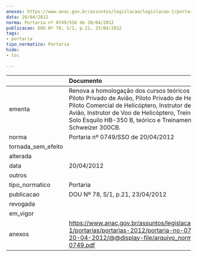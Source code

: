 ```yaml
---
anexos: https://www.anac.gov.br/assuntos/legislacao/legislacao-1/portarias/portarias-2012/portaria-no-0749-sso-de-20-04-2012/@@display-file/arquivo_norma/PA2012-0749.pdf
data: 20/04/2012
norma: Portaria nº 0749/SSO de 20/04/2012
publicacao: DOU Nº 78, S/1, p.21, 23/04/2012
tags:
- portaria
tipo_normatico: Portaria
hide: 
- toc 
 
---
```


|                    | Documento                                                                                                                                                                                                                                                                                        |
|:-------------------|:-------------------------------------------------------------------------------------------------------------------------------------------------------------------------------------------------------------------------------------------------------------------------------------------------|
| ementa             | Renova a homologação dos cursos teóricos e práticos de Piloto Privado de Avião, Piloto Privado de Helicóptero, Piloto Comercial de Helicóptero, Instrutor de Voo de Avião, Instrutor de Voo de Helicóptero, Treinamento de Solo Esquilo HB-350 B, teórico e Treinamento de Solo Schweizer 300CB. |
| norma              | Portaria nº 0749/SSO de 20/04/2012                                                                                                                                                                                                                                                               |
| tornada_sem_efeito |                                                                                                                                                                                                                                                                                                  |
| alterada           |                                                                                                                                                                                                                                                                                                  |
| data               | 20/04/2012                                                                                                                                                                                                                                                                                       |
| outros             |                                                                                                                                                                                                                                                                                                  |
| tipo_normatico     | Portaria                                                                                                                                                                                                                                                                                         |
| publicacao         | DOU Nº 78, S/1, p.21, 23/04/2012                                                                                                                                                                                                                                                                 |
| revogada           |                                                                                                                                                                                                                                                                                                  |
| em_vigor           |                                                                                                                                                                                                                                                                                                  |
| anexos             | https://www.anac.gov.br/assuntos/legislacao/legislacao-1/portarias/portarias-2012/portaria-no-0749-sso-de-20-04-2012/@@display-file/arquivo_norma/PA2012-0749.pdf                                                                                                                                |